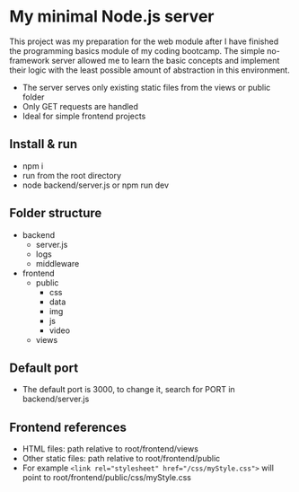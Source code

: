 # My minimal Node.js server
This project was my preparation for the web module after I have finished the programming basics module of my coding bootcamp. The simple no-framework server allowed me to learn the basic concepts and implement their logic with the least possible amount of abstraction in this environment.
- The server serves only existing static files from the views or public folder
- Only GET requests are handled
- Ideal for simple frontend projects

## Install & run

- npm i
- run from the root directory
- node backend/server.js or npm run dev

## Folder structure

- backend
  - server.js
  - logs
  - middleware
- frontend
  - public
    - css
    - data
    - img
    - js
    - video
  - views

## Default port
- The default port is 3000, to change it, search for PORT in backend/server.js

## Frontend references

- HTML files: path relative to root/frontend/views
- Other static files: path relative to root/frontend/public
- For example `<link rel="stylesheet" href="/css/myStyle.css">` will point to root/frontend/public/css/myStyle.css
